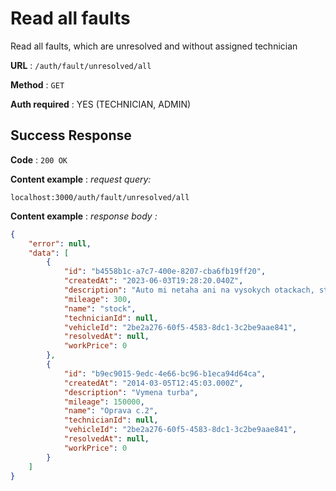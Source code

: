 # Read all faults

Read all faults, which are unresolved and without assigned technician

**URL** : `/auth/fault/unresolved/all`

**Method** : `GET`

**Auth required** : YES (TECHNICIAN, ADMIN)

## Success Response

**Code** : `200 OK`

**Content example** : *request query:*

```code
localhost:3000/auth/fault/unresolved/all
```

**Content example** : *response body :*

```json
{
	"error": null,
	"data": [
		{
			"id": "b4558b1c-a7c7-400e-8207-cba6fb19ff20",
			"createdAt": "2023-06-03T19:28:20.040Z",
			"description": "Auto mi netaha ani na vysokych otackach, strata vykonu..",
			"mileage": 300,
			"name": "stock",
			"technicianId": null,
			"vehicleId": "2be2a276-60f5-4583-8dc1-3c2be9aae841",
			"resolvedAt": null,
			"workPrice": 0
		},
		{
			"id": "b9ec9015-9edc-4e66-bc96-b1eca94d64ca",
			"createdAt": "2014-03-05T12:45:03.000Z",
			"description": "Vymena turba",
			"mileage": 150000,
			"name": "Oprava c.2",
			"technicianId": null,
			"vehicleId": "2be2a276-60f5-4583-8dc1-3c2be9aae841",
			"resolvedAt": null,
			"workPrice": 0
		}
	]
}
```